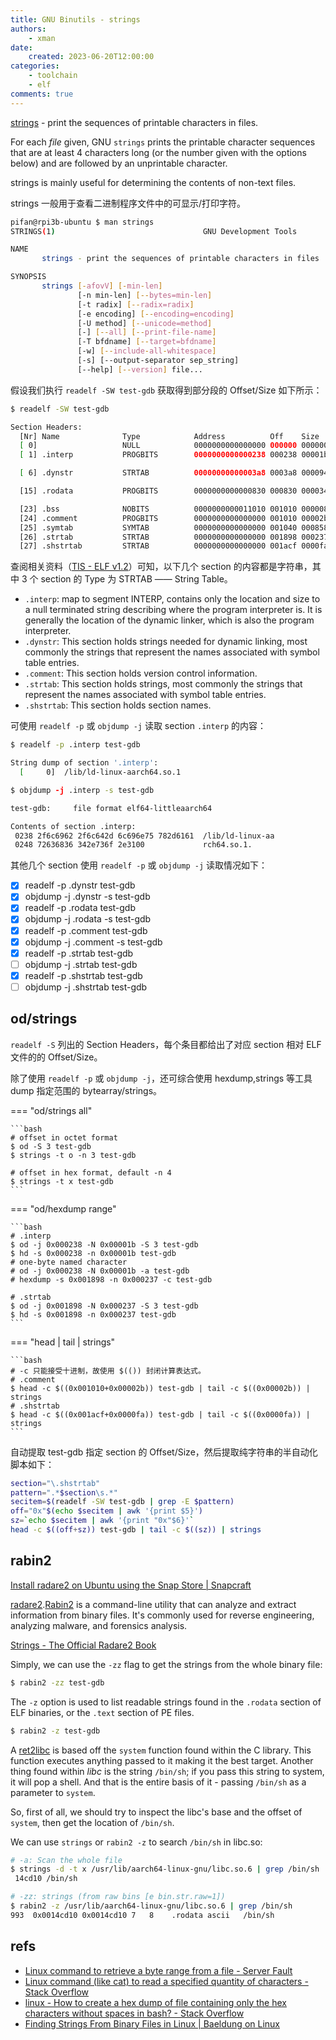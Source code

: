 ```yaml
---
title: GNU Binutils - strings
authors:
    - xman
date:
    created: 2023-06-20T12:00:00
categories:
    - toolchain
    - elf
comments: true
---
```


[strings](https://man7.org/linux/man-pages/man1/strings.1.html) - print the sequences of printable characters in files.

For each *file* given, GNU `strings` prints the printable character sequences that are at least 4 characters long (or the number given with the options below) and are followed by an unprintable character.

strings is mainly useful for determining the contents of non-text files.

<!-- more -->

strings 一般用于查看二进制程序文件中的可显示/打印字符。

```bash
pifan@rpi3b-ubuntu $ man strings
STRINGS(1)                                 GNU Development Tools                                STRINGS(1)

NAME
       strings - print the sequences of printable characters in files

SYNOPSIS
       strings [-afovV] [-min-len]
               [-n min-len] [--bytes=min-len]
               [-t radix] [--radix=radix]
               [-e encoding] [--encoding=encoding]
               [-U method] [--unicode=method]
               [-] [--all] [--print-file-name]
               [-T bfdname] [--target=bfdname]
               [-w] [--include-all-whitespace]
               [-s] [--output-separator sep_string]
               [--help] [--version] file...

```

假设我们执行 `readelf -SW test-gdb` 获取得到部分段的 Offset/Size 如下所示：

```bash
$ readelf -SW test-gdb

Section Headers:
  [Nr] Name              Type            Address          Off    Size   ES Flg Lk Inf Al
  [ 0]                   NULL            0000000000000000 000000 000000 00      0   0  0
  [ 1] .interp           PROGBITS        0000000000000238 000238 00001b 00   A  0   0  1

  [ 6] .dynstr           STRTAB          00000000000003a8 0003a8 000094 00   A  0   0  1

  [15] .rodata           PROGBITS        0000000000000830 000830 000034 00   A  0   0  8

  [23] .bss              NOBITS          0000000000011010 001010 000008 00  WA  0   0  1
  [24] .comment          PROGBITS        0000000000000000 001010 00002b 01  MS  0   0  1
  [25] .symtab           SYMTAB          0000000000000000 001040 000858 18     26  65  8
  [26] .strtab           STRTAB          0000000000000000 001898 000237 00      0   0  1
  [27] .shstrtab         STRTAB          0000000000000000 001acf 0000fa 00      0   0  1
```

查阅相关资料（[TIS - ELF v1.2](https://refspecs.linuxfoundation.org/elf/elf.pdf)）可知，以下几个 section 的内容都是字符串，其中 3 个 section 的 Type 为 STRTAB —— String Table。

- `.interp`: map to segment INTERP, contains only the location and size to a null terminated string describing where the program interpreter is. It is generally the location of the dynamic linker, which is also the program interpreter.
- `.dynstr`: This section holds strings needed for dynamic linking, most commonly the strings that represent the names associated with symbol table entries.
- `.comment`: This section holds version control information.
- `.strtab`: This section holds strings, most commonly the strings that represent the names associated with symbol table entries.
- `.shstrtab`: This section holds section names.

可使用 `readelf -p` 或 `objdump -j` 读取 section `.interp` 的内容：

```bash
$ readelf -p .interp test-gdb

String dump of section '.interp':
  [     0]  /lib/ld-linux-aarch64.so.1

$ objdump -j .interp -s test-gdb

test-gdb:     file format elf64-littleaarch64

Contents of section .interp:
 0238 2f6c6962 2f6c642d 6c696e75 782d6161  /lib/ld-linux-aa
 0248 72636836 342e736f 2e3100             rch64.so.1.
```

其他几个 section 使用 `readelf -p` 或 `objdump -j` 读取情况如下：

- [x] readelf -p .dynstr test-gdb
- [x] objdump -j .dynstr -s test-gdb
- [x] readelf -p .rodata test-gdb
- [x] objdump -j .rodata -s test-gdb
- [x] readelf -p .comment test-gdb
- [x] objdump -j .comment -s test-gdb
- [x] readelf -p .strtab test-gdb
- [ ] objdump -j .strtab test-gdb
- [x] readelf -p .shstrtab test-gdb
- [ ] objdump -j .shstrtab test-gdb

## od/strings

`readelf -S` 列出的 Section Headers，每个条目都给出了对应 section 相对 ELF 文件的的 Offset/Size。

除了使用 `readelf -p` 或 `objdump -j`，还可综合使用 hexdump,strings 等工具 dump 指定范围的 bytearray/strings。

=== "od/strings all"

    ```bash
    # offset in octet format
    $ od -S 3 test-gdb
    $ strings -t o -n 3 test-gdb

    # offset in hex format, default -n 4
    $ strings -t x test-gdb
    ```

=== "od/hexdump range"

    ```bash
    # .interp
    $ od -j 0x000238 -N 0x00001b -S 3 test-gdb
    $ hd -s 0x000238 -n 0x00001b test-gdb
    # one-byte named character
    # od -j 0x000238 -N 0x00001b -a test-gdb
    # hexdump -s 0x001898 -n 0x000237 -c test-gdb

    # .strtab
    $ od -j 0x001898 -N 0x000237 -S 3 test-gdb
    $ hd -s 0x001898 -n 0x000237 test-gdb
    ```

=== "head | tail | strings"

    ```bash
    # -c 只能接受十进制，故使用 $(()) 封闭计算表达式。
    # .comment
    $ head -c $((0x001010+0x00002b)) test-gdb | tail -c $((0x00002b)) | strings
    # .shstrtab
    $ head -c $((0x001acf+0x0000fa)) test-gdb | tail -c $((0x0000fa)) | strings
    ```

自动提取 test-gdb 指定 section 的 Offset/Size，然后提取纯字符串的半自动化脚本如下：

```bash
section="\.shstrtab"
pattern=".*$section\s.*"
secitem=$(readelf -SW test-gdb | grep -E $pattern)
off="0x"$(echo $secitem | awk '{print $5}')
sz=`echo $secitem | awk '{print "0x"$6}'`
head -c $((off+sz)) test-gdb | tail -c $((sz)) | strings
```

## rabin2

[Install radare2 on Ubuntu using the Snap Store | Snapcraft](https://snapcraft.io/install/radare2/ubuntu#install)

[radare2](https://www.radare.org/n/).[Rabin2](https://book.rada.re/tools/rabin2/intro.html) is a command-line utility that can analyze and extract information from binary files. It's commonly used for reverse engineering, analyzing malware, and forensics analysis.

[Strings - The Official Radare2 Book](https://book.rada.re/tools/rabin2/strings.html)

Simply, we can use the `-zz` flag to get the strings from the whole binary file:

```bash
$ rabin2 -zz test-gdb
```

The `-z` option is used to list readable strings found in the `.rodata` section of ELF binaries, or the `.text` section of PE files.

```bash
$ rabin2 -z test-gdb
```

A [ret2libc](https://ir0nstone.gitbook.io/notes/types/stack/return-oriented-programming/ret2libc) is based off the `system` function found within the C library. This function executes anything passed to it making it the best target. Another thing found within *libc* is the string `/bin/sh`; if you pass this string to system, it will pop a shell. And that is the entire basis of it - passing `/bin/sh` as a parameter to `system`.

So, first of all, we should try to inspect the libc's base and the offset of `system`, then get the location of `/bin/sh`.

We can use `strings` or `rabin2 -z` to search `/bin/sh` in libc.so:

```bash
# -a: Scan the whole file
$ strings -d -t x /usr/lib/aarch64-linux-gnu/libc.so.6 | grep /bin/sh
 14cd10 /bin/sh

# -zz: strings (from raw bins [e bin.str.raw=1])
$ rabin2 -z /usr/lib/aarch64-linux-gnu/libc.so.6 | grep /bin/sh
993  0x0014cd10 0x0014cd10 7   8    .rodata ascii   /bin/sh
```

## refs

- [Linux command to retrieve a byte range from a file - Server Fault](https://serverfault.com/questions/406791/linux-command-to-retrieve-a-byte-range-from-a-file)
- [Linux command (like cat) to read a specified quantity of characters - Stack Overflow](https://stackoverflow.com/questions/218912/linux-command-like-cat-to-read-a-specified-quantity-of-characters)
- [linux - How to create a hex dump of file containing only the hex characters without spaces in bash? - Stack Overflow](https://stackoverflow.com/questions/2614764/how-to-create-a-hex-dump-of-file-containing-only-the-hex-characters-without-spac)
- [Finding Strings From Binary Files in Linux | Baeldung on Linux](https://www.baeldung.com/linux/find-string-binary-file)
